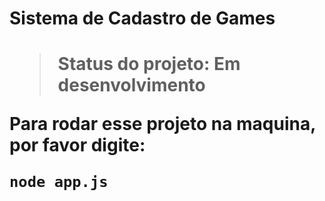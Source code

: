 <h1>Sistema de Cadastro de Games<h1>

>Status do projeto: Em desenvolvimento

Para rodar esse projeto na maquina, por favor digite:

``````
node app.js
``````
